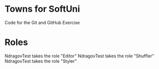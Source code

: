 # Towns for SoftUni
Code for the Git and GitHub Exercise

# Roles
NdragovTest takes the role "Editor"
NdragovTest takes the role "Shuffler"
NdragovTest takes the role "Styler"
